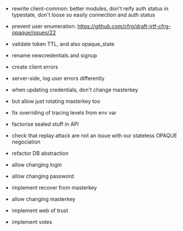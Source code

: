 - rewrite client-common: better modules, don't reify auth status in typestate, don't loose so easily connection and auth status

- prevent user enumeration: https://github.com/cfrg/draft-irtf-cfrg-opaque/issues/22

- validate token TTL, and also opaque_state

- rename newcredentials and signup

- create client errors

- server-side, log user errors differently

- when updating credentials, don't change masterkey
- but allow just rotating masterkey too

- fix overriding of tracing levels from env var

- factorise sealed stuff in API

- check that replay attack are not an issue with our stateless OPAQUE negociation

- refactor DB abstraction

- allow changing login
- allow changing password
- implement recover from masterkey
- allow changing masterkey

- implement web of trust


- implement votes